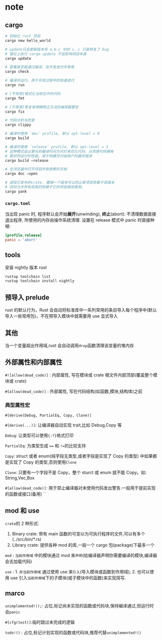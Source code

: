 # note

## cargo

```sh
# 初始化 rust 项目
cargo new hello_world

# update只会更新版本号 a.b.c 中的 c，c 只是修复了 bug
# 理论上执行 cargo update 不会影响项目本身
cargo update

# 查看是否能通过编译，在开发迭代中常用
cargo check

# 编译并运行。用于开发过程中的快速迭代
cargo run

# [不常用]格式化当前包中的代码
cargo fmt

# [不常用]修复有明确修正方法的编译器警告
cargo fix

# 代码分析与检查
cargo clippy

# 编译时使用 `dev` profile, 默认 opt-level = 0
cargo build

# 编译时使用 `release` profile, 默认 opt-level = 3
# 这种模式会以更长的编译时间为代价来优化代码，从而使代码拥有
# 更好的运行时性能。用于构建交付给用户的最终程序
cargo build —release

# 在浏览器中打开项目所有依赖的文档
cargo doc —open

# 退役已发布的crate. 撤销一个版本可以防止新项目依赖于该版本
# 同时允许所有现有的依赖于它的项目继续使用。
cargo yank
```

### `cargo.toml`

当出现 panic 时, 程序默认会开始**展开**(unwinding),
**终止**(abort): 不清理数据直接退出程序, 所使用的内存由操作系统清理.
设置在 release 模式中 panic 时直接种植:

```toml
[profile.release]
panic = 'abort'
```

## tools

安装 nightly 版本 rust

```sh
rustup toolchain list
rustup toolchain install nightly
```

## 预导入 prelude

rust 的默认行为，Rust 会自动将标准库中一系列常用的条目导入每个程序中(默认导入一些常用包)，不在预导入模块中就需要用 use 显式导入

## 其他

当一个变量超出作用域,rust 会自动调用`drop`函数清理该变量的堆内存

## 外部属性和内部属性

`#![allow(dead_code)]` : 内部属性, 写在模块或 crate 根文件内部顶部(覆盖整个模块或 crate)

`#[allow(dead_code)]` : 外部属性, 写在代码结构(如函数,模块,结构体)之前

### 典型属性宏

`#[derive(Debug, PartialEq, Copy, Clone)]`

`#[derive(...)]`: 让编译器自动实现 trait,比如 Debug,Copy 等

`Debug`: 让类型可以使用`{:?}`格式打印

`PartialEq`: 为类型生成 `==` 和 `!=`的比较支持

`Copy`: struct 或者 enum(纯字段无类型,或者字段是实现了 Copy 的类型) 中如果都是实现了 Copy 的类型,否则使用`Clone`

`Clone`: 只要有一个字段不是 Copy，整个 sturct 或 enum 就不能 Copy。如: String,Vec,Box

`#[allow(dead_code)]`: 用于禁止编译器对未使用代码发出警告.一般用于提前实现的函数或接口(备用)
``

## mod 和 use

`crate`的 2 种形式:

1. Binary crate: 带有 main 函数的可变以为可执行程序的文件,可以有多个(../src/bin/\*.rs)
2. Library crate: 提供各种 mod 的库,一般一个 cargo 包(package)下最多一个

`mod` : `当前作用域` 中的模块通过 mod 来`声明`(给编译器声明你需要编译的模块,编译器会去加载代码)

`use` : 1. `非当前作用域` 通过使用 use 来`引入`(导入模块或函数到作用域); 2. 也可以使用 use 引入`当前作用域`下的子模块(或子模块中的函数)来实现简写.

## marco

`unimplemented!();`: 占位,标记尚未实现的函数或代码块,保持编译通过,但运行时会`panic`

`#[cfg(test)]`:临时跳过未完成的逻辑

`todo!()` : 占位,标记计划实现的函数或代码块,推荐代替`unimplemented!()`
